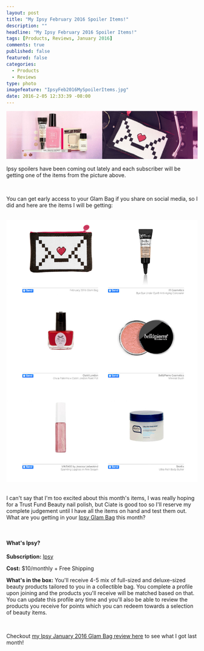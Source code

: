 ```yaml
---
layout: post
title: "My Ipsy February 2016 Spoiler Items!"
description: ""
headline: "My Ipsy February 2016 Spoiler Items!"
tags: [Products, Reviews, January 2016]
comments: true
published: false
featured: false
categories: 
  - Products
  - Reviews
type: photo
imagefeature: "IpsyFeb2016MySpoilerItems.jpg"
date: 2016-2-05 12:33:39 -08:00
---
```


<center><a href="https://www.ipsy.com/new?refer=uns8d" target="_blank">
<img src="/images/IpsyFeb2016Spoilers.jpeg" border="0" style="border:none;max-width:100%;" alt="Ipsy February 2016 Spoilers" />
</a></center>

<p>Ipsy spoilers have been coming out lately and each subscriber will be getting one of the items from the picture above.</p>

<br>

<p>You can get early access to your Glam Bag if you share on social media, so I did and here are the items I will be getting:</p>

<br>

<center><a href="https://www.ipsy.com/new?refer=uns8d" target="_blank">
<img src="/images/IpsyFeb2016MySpoilerItems.jpg" border="0" style="border:none;max-width:100%;" alt="My Ipsy February 2016 Items" />
</a></center>

<br>

<p>I can't say that I'm too excited about this month's items, I was really hoping for a Trust Fund Beauty nail polish, but Ciate is good too so I'll reserve my complete judgement until I have all the items on hand and test them out. What are you getting in your <a href="https://www.ipsy.com/new?refer=uns8d" target="_blank">Ipsy Glam Bag</a> this month?</p>

<br>

<H4>What's Ipsy?</H4>

<p><b>Subscription:</b> <a href="https://www.ipsy.com/new?refer=uns8d" target="_blank">Ipsy</a></p>
<p><b>Cost:</b> $10/monthly + Free Shipping</p>
<p><b>What's in the box:</b> You'll receive 4-5 mix of full-sized and deluxe-sized beauty products tailored to you in a collectible bag. You complete a profile upon joining and the products you'll receive will be matched based on that. You can update this profile any time and you'll also be able to review the products you receive for points which you can redeem towards a selection of beauty items.</p>
<br>

<p>Checkout <a href="http://whatsupmailbox.com/subscriptions/reviews/Ipsy-Subscription-January-2016-Review" target="_blank">my Ipsy January 2016 Glam Bag review here</a> to see what I got last month!</p>
